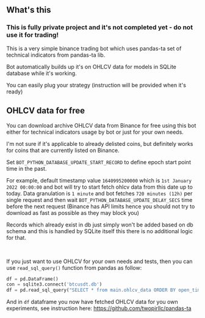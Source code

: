 ## What's this

### This is fully private project and it's not completed yet - do not use it for trading!

This is a very simple binance trading bot which uses pandas-ta set of technical indicators from 
pandas-ta lib.

Bot automatically builds up it's on OHLCV data for models in SQLite database while it's working.

You can easily plug your strategy (instruction will be provided when it's ready)

## OHLCV data for free

You can download archive OHLCV data from Binance for free using this 
bot either for technical indicators usage by bot or just for your own needs.

I'm not sure if it's applicable to already delisted coins, but definitely 
works for coins that are currently listed on Binance.

Set `BOT_PYTHON_DATABASE_UPDATE_START_RECORD` to define epoch start point time 
in the past.

For example, default timestamp value `1640995200000` which is `1st January 2022 00:00:00` and
bot will try to start fetch ohlcv data from this date up to today. Data granulation is 
`1 minute` and bot fetches `720 minutes (12h)` per single request and then wait `BOT_PYTHON_DATABASE_UPDATE_DELAY_SECS` time 
before the next request (Binance has API limits hence you should not try to download as fast as possible as they may block you)

Records which already exist in db just simply won't be added based on db schema and this is 
handled by SQLite itself this there is no additional logic for that.

&nbsp;

If you just want to use OHLCV for your own needs and tests, then you can use `read_sql_query()` 
function from pandas as follow:

```python
df = pd.DataFrame()
con = sqlite3.connect('btcusdt.db')
df = pd.read_sql_query("SELECT * from main.ohlcv_data ORDER BY open_time ASC", con)
```

And in `df` dataframe you now have fetched OHLCV data for you own experiments, see instruction 
here: https://github.com/twopirllc/pandas-ta

